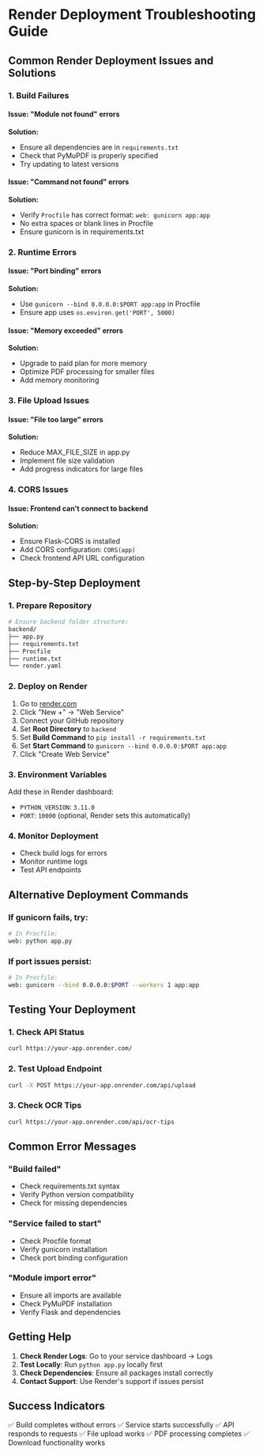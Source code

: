 # Render Deployment Troubleshooting Guide

## Common Render Deployment Issues and Solutions

### 1. **Build Failures**

#### Issue: "Module not found" errors
**Solution:**
- Ensure all dependencies are in `requirements.txt`
- Check that PyMuPDF is properly specified
- Try updating to latest versions

#### Issue: "Command not found" errors
**Solution:**
- Verify `Procfile` has correct format: `web: gunicorn app:app`
- No extra spaces or blank lines in Procfile
- Ensure gunicorn is in requirements.txt

### 2. **Runtime Errors**

#### Issue: "Port binding" errors
**Solution:**
- Use `gunicorn --bind 0.0.0.0:$PORT app:app` in Procfile
- Ensure app uses `os.environ.get('PORT', 5000)`

#### Issue: "Memory exceeded" errors
**Solution:**
- Upgrade to paid plan for more memory
- Optimize PDF processing for smaller files
- Add memory monitoring

### 3. **File Upload Issues**

#### Issue: "File too large" errors
**Solution:**
- Reduce MAX_FILE_SIZE in app.py
- Implement file size validation
- Add progress indicators for large files

### 4. **CORS Issues**

#### Issue: Frontend can't connect to backend
**Solution:**
- Ensure Flask-CORS is installed
- Add CORS configuration: `CORS(app)`
- Check frontend API URL configuration

## Step-by-Step Deployment

### 1. **Prepare Repository**
```bash
# Ensure backend folder structure:
backend/
├── app.py
├── requirements.txt
├── Procfile
├── runtime.txt
└── render.yaml
```

### 2. **Deploy on Render**
1. Go to [render.com](https://render.com)
2. Click "New +" → "Web Service"
3. Connect your GitHub repository
4. Set **Root Directory** to `backend`
5. Set **Build Command** to `pip install -r requirements.txt`
6. Set **Start Command** to `gunicorn --bind 0.0.0.0:$PORT app:app`
7. Click "Create Web Service"

### 3. **Environment Variables**
Add these in Render dashboard:
- `PYTHON_VERSION`: `3.11.0`
- `PORT`: `10000` (optional, Render sets this automatically)

### 4. **Monitor Deployment**
- Check build logs for errors
- Monitor runtime logs
- Test API endpoints

## Alternative Deployment Commands

### If gunicorn fails, try:
```bash
# In Procfile:
web: python app.py
```

### If port issues persist:
```bash
# In Procfile:
web: gunicorn --bind 0.0.0.0:$PORT --workers 1 app:app
```

## Testing Your Deployment

### 1. **Check API Status**
```bash
curl https://your-app.onrender.com/
```

### 2. **Test Upload Endpoint**
```bash
curl -X POST https://your-app.onrender.com/api/upload
```

### 3. **Check OCR Tips**
```bash
curl https://your-app.onrender.com/api/ocr-tips
```

## Common Error Messages

### "Build failed"
- Check requirements.txt syntax
- Verify Python version compatibility
- Check for missing dependencies

### "Service failed to start"
- Check Procfile format
- Verify gunicorn installation
- Check port binding configuration

### "Module import error"
- Ensure all imports are available
- Check PyMuPDF installation
- Verify Flask and dependencies

## Getting Help

1. **Check Render Logs**: Go to your service dashboard → Logs
2. **Test Locally**: Run `python app.py` locally first
3. **Check Dependencies**: Ensure all packages install correctly
4. **Contact Support**: Use Render's support if issues persist

## Success Indicators

✅ Build completes without errors
✅ Service starts successfully
✅ API responds to requests
✅ File upload works
✅ PDF processing completes
✅ Download functionality works
